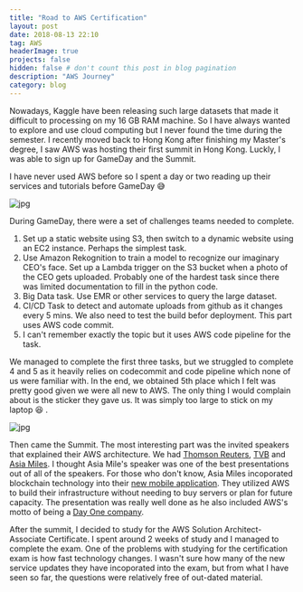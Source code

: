 ```yaml
---
title: "Road to AWS Certification"
layout: post
date: 2018-08-13 22:10
tag: AWS
headerImage: true
projects: false
hidden: false # don't count this post in blog pagination
description: "AWS Journey"
category: blog
---
```


 
Nowadays, Kaggle have been releasing such large datasets that made it difficult to processing on my 16 GB RAM machine. So I have always 
wanted to explore and use cloud computing but I never found the time during the semester. I recently moved back to Hong Kong after finishing 
my Master's degree, I saw AWS was hosting their first summit in Hong Kong. Luckly, I was able to sign up for GameDay and the Summit. 

I have never used AWS before so I spent a day or two reading up their services and tutorials before GameDay :sweat_smile:  

![jpg](http://lawko698.github.io/assets/images/2018-08-13-photos/IMAG1055.jpg)

During GameDay, there were a set of challenges teams needed to complete. 

1. Set up a static website using S3, then switch to a dynamic website using an EC2 instance. Perhaps the simplest task.
2. Use Amazon Rekognition to train a model to recognize our imaginary CEO's face. Set up a Lambda trigger on the S3 bucket when a photo 
of the CEO gets uploaded. Probably one of the hardest task since there was limited documentation to fill in the python code. 
3. Big Data task. Use EMR or other services to query the large dataset.
4. CI/CD Task to detect and automate uploads from github as it changes every 5 mins. We also need to test the build befor deployment.
This part uses AWS code commit. 
5. I can't remember exactly the topic but it uses AWS code pipeline for the task.

We managed to complete the first three tasks, but we struggled to complete 4 and 5 as it heavily relies on codecommit and code pipeline which
none of us were familiar with. In the end, we obtained 5th place which I felt was pretty good given we were all new to AWS. The only thing
I would complain about is the sticker they gave us. It was simply too large to stick on my laptop :laughing: .

![jpg](http://lawko698.github.io/assets/images/2018-08-13-photos/IMAG1056.jpg)

Then came the Summit. The most interesting part was the invited speakers that explained their AWS architecture. 
We had [Thomson Reuters](https://www.thomsonreuters.com/en.html), [TVB](http://tvb.com/) and [Asia Miles](https://www.asiamiles.com/).
I thought Asia Mile's speaker was one of the best presentations out of all of the speakers. For those who don't know, Asia Miles 
incoporated blockchain technology into their [new mobile application](http://fintechnews.hk/5140/blockchain/cathay-pacific-asia-miles-blockchain/).
They utilized AWS to build their infrastructure without needing to buy servers or plan for future capacity. The presentation was really well done as he
also included AWS's motto of being a [Day One company](https://blog.aboutamazon.com/company-news/2016-letter-to-shareholders).

After the summit, I decided to study for the AWS Solution Architect- Associate Certificate. I spent around 2 weeks of study and I managed to complete the exam.
One of the problems with studying for the certification exam is how fast technology changes. I wasn't sure how many of the new service updates 
they have incoporated into the exam, but from what I have seen so far, the questions were relatively free of out-dated material.
